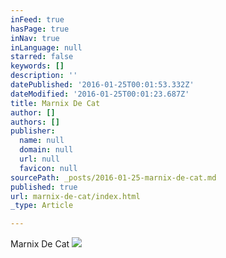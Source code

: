 ```yaml
---
inFeed: true
hasPage: true
inNav: true
inLanguage: null
starred: false
keywords: []
description: ''
datePublished: '2016-01-25T00:01:53.332Z'
dateModified: '2016-01-25T00:01:23.687Z'
title: Marnix De Cat
author: []
authors: []
publisher:
  name: null
  domain: null
  url: null
  favicon: null
sourcePath: _posts/2016-01-25-marnix-de-cat.md
published: true
url: marnix-de-cat/index.html
_type: Article

---
```

Marnix De Cat
![](https://the-grid-user-content.s3-us-west-2.amazonaws.com/41cbfdee-7878-40de-bd82-9cce48ff15e5.jpg)